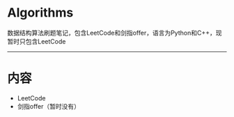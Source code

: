 # Algorithms
数据结构算法刷题笔记，包含LeetCode和剑指offer，语言为Python和C++，现暂时只包含LeetCode

---
# 内容
- LeetCode
- 剑指offer（暂时没有）
